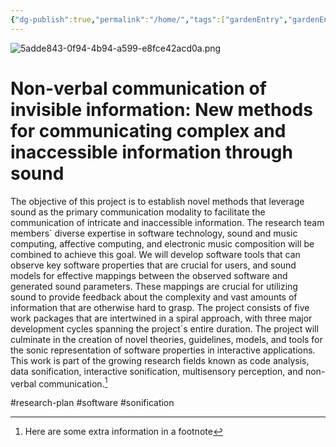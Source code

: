 ```yaml
---
{"dg-publish":true,"permalink":"/home/","tags":["gardenEntry","gardenEntry","gardenEntry"]}
---
```


![5adde843-0f94-4b94-a599-e8fce42acd0a.png](/img/user/Assets/5adde843-0f94-4b94-a599-e8fce42acd0a.png)
# Non-verbal communication of invisible information: New methods for communicating complex and inaccessible information through sound

The objective of this project is to establish novel methods that leverage sound as the primary communication modality to facilitate the communication of intricate and inaccessible information. The research team members´ diverse expertise in software technology, sound and music computing, affective computing, and electronic music composition will be combined to achieve this goal. We will develop software tools that can observe key software properties that are crucial for users, and sound models for effective mappings between the observed software and generated sound parameters. These mappings are crucial for utilizing sound to provide feedback about the complexity and vast amounts of information that are otherwise hard to grasp. The project consists of five work packages that are intertwined in a spiral approach, with three major development cycles spanning the project´s entire duration. The project will culminate in the creation of novel theories, guidelines, models, and tools for the sonic representation of software properties in interactive applications. This work is part of the growing research fields known as code analysis, data sonification, interactive sonification, multisensory perception, and non-verbal communication.[^1]

[^1]: Here are some extra information in a footnote

#research-plan #software #sonification 


